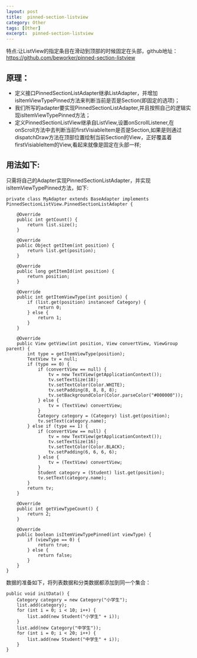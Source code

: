 ```yaml
---
layout: post
title:  pinned-section-listview
category: Other
tags: [Other]
excerpt:  pinned-section-listview
---
```


特点:让ListView的指定条目在滑动到顶部的时候固定在头部，github地址：https://github.com/beworker/pinned-section-listview

## 原理： ##

- 定义接口PinnedSectionListAdapter继承ListAdapter，并增加isItemViewTypePinned方法来判断当前是否是Section(即固定的选项)； 
- 我们所写的adapter要实现PinnedSectionListAdapter,并且按照自己的逻辑实现isItemViewTypePinned方法； 
- 定义PinnedSectionListView继承自ListView,设置onScrollListener,在onScroll方法中去判断当前firstVisiableItem是否是Section,如果是则通过dispatchDraw方法在顶部位置绘制当前Section的View，正好覆盖着firstVisiableItem的View,看起来就像是固定在头部一样;

## 用法如下: ##

只需将自己的Adapter实现PinnedSectionListAdapter，并实现isItemViewTypePinned方法，如下:

    private class MyAdapter extends BaseAdapter implements PinnedSectionListView.PinnedSectionListAdapter {

        @Override
        public int getCount() {
            return list.size();
        }

        @Override
        public Object getItem(int position) {
            return list.get(position);
        }

        @Override
        public long getItemId(int position) {
            return position;
        }

        @Override
        public int getItemViewType(int position) {
            if (list.get(position) instanceof Category) {
                return 0;
            } else {
                return 1;
            }
        }

        @Override
        public View getView(int position, View convertView, ViewGroup parent) {
            int type = getItemViewType(position);
            TextView tv = null;
            if (type == 0) {
                if (convertView == null) {
                    tv = new TextView(getApplicationContext());
                    tv.setTextSize(18);
                    tv.setTextColor(Color.WHITE);
                    tv.setPadding(8, 8, 8, 8);
                    tv.setBackgroundColor(Color.parseColor("#000000"));
                } else {
                    tv = (TextView) convertView;
                }
                Category category = (Category) list.get(position);
                tv.setText(category.name);
            } else if (type == 1) {
                if (convertView == null) {
                    tv = new TextView(getApplicationContext());
                    tv.setTextSize(16);
                    tv.setTextColor(Color.BLACK);
                    tv.setPadding(6, 6, 6, 6);
                } else {
                    tv = (TextView) convertView;
                }
                Student category = (Student) list.get(position);
                tv.setText(category.name);
            }
            return tv;
        }

        @Override
        public int getViewTypeCount() {
            return 2;
        }

        @Override
        public boolean isItemViewTypePinned(int viewType) {
            if (viewType == 0) {
                return true;
            } else {
                return false;
            }
        }
    }


数据的准备如下，将列表数据和分类数据都添加到同一个集合：


    public void initData() {
        Category category = new Category("小学生");
        list.add(category);
        for (int i = 0; i < 10; i++) {
            list.add(new Student("小学生" + i));
        }
        list.add(new Category("中学生"));
        for (int i = 0; i < 20; i++) {
            list.add(new Student("中学生" + i));
        }
    }
